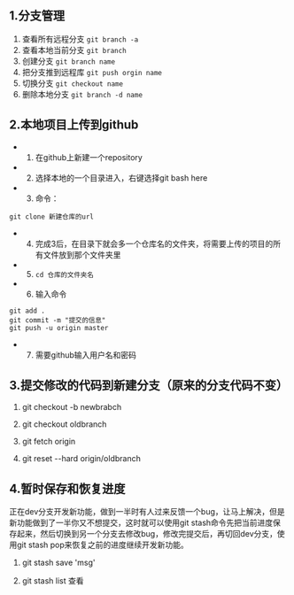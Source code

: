 ## 1.分支管理
1. 查看所有远程分支  `git branch -a`
2. 查看本地当前分支 `git branch`
3. 创建分支 `git branch name`
4. 把分支推到远程库  `git push orgin name`
5. 切换分支  `git checkout name`
6. 删除本地分支  `git branch -d name`




## 2.本地项目上传到github
* 1. 在github上新建一个repository
* 2. 选择本地的一个目录进入，右键选择git bash here
* 3. 命令：
```
git clone 新建仓库的url
```
* 4. 完成3后，在目录下就会多一个仓库名的文件夹，将需要上传的项目的所有文件放到那个文件夹里
* 5. `cd 仓库的文件夹名`
* 6. 输入命令
```
git add .
git commit -m "提交的信息"
git push -u origin master

```
* 7. 需要github输入用户名和密码



## 3.提交修改的代码到新建分支（原来的分支代码不变）
1. git checkout -b newbrabch

2. git checkout oldbranch

3. git fetch origin

4. git reset --hard origin/oldbranch

## 4.暂时保存和恢复进度
正在dev分支开发新功能，做到一半时有人过来反馈一个bug，让马上解决，但是新功能做到了一半你又不想提交，这时就可以使用git stash命令先把当前进度保存起来，然后切换到另一个分支去修改bug，修改完提交后，再切回dev分支，使用git stash pop来恢复之前的进度继续开发新功能。
1. git stash save 'msg'

2. git stash list  查看